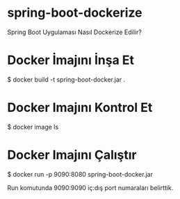 # spring-boot-dockerize
Spring Boot Uygulaması Nasıl Dockerize Edilir?

# Docker İmajını İnşa Et
$ docker build -t spring-boot-docker.jar .

# Docker Imajını Kontrol Et
$ docker image ls

# Docker Imajını Çalıştır
$ docker run -p 9090:8080 spring-boot-docker.jar

Run komutunda 9090:9090 iç:dış port numaraları belirttik.

